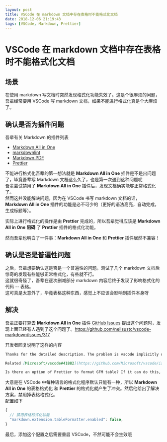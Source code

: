 ```yaml
---
layout: post
title: VSCode 在 markdown 文档中存在表格时不能格式化文档
date: 2018-12-06 21:19:43
tags: [VSCode, Markdown, Prettier]
---
```


# VSCode 在 markdown 文档中存在表格时不能格式化文档

## 场景

在使用 markdown 写文档时突然发现格式化功能失效了。这是个很麻烦的问题，吾辈经常要用 VSCode 写 markdown 文档，如果不能进行格式化真是个大麻烦了。

## 确认是否为插件问题

吾辈有关 Markdown 的插件列表

- [Markdown All in One](https://marketplace.visualstudio.com/items?itemName=yzhang.markdown-all-in-one)
- [markdownlint](https://marketplace.visualstudio.com/items?itemName=DavidAnson.vscode-markdownlint)
- [Markdown PDF](https://marketplace.visualstudio.com/items?itemName=yzane.markdown-pdf)
- [Prettier](https://marketplace.visualstudio.com/items?itemName=esbenp.prettier-vscode)

不能进行格式化吾辈的第一想法就是 **Markdown All in One** 插件是不是出问题了，毕竟吾辈写 Markdown 文档这么久了，也是第一次遇到这种问题呢  
吾辈尝试禁用了 **Markdown All in One** 插件后，发现文档确实能够正常格式化了。  
然而这并没能解决问题，因为在 VSCode 书写 markdown 文档的话，**Markdown All in One** 插件的功能是必不可少的（更好的语法高亮，自动完成，生成标题等）。

实际上进行格式化的操作是由 **Prettier** 完成的，所以吾辈觉得应该是 **Markdown All in One** **阻碍** 了 **Prettier** 插件的格式化功能。

然而吾辈也明白了一件事：**Markdown All in One** 和 **Prettier** 插件居然不兼容！

## 确认是否是普遍性问题

之后，吾辈想要确认这是否是一个普遍性的问题。测试了几个 markdown 文档后惊奇的发现有些能够正常格式化，有些就不行。  
这就很奇怪了，吾辈在逐次删减部分 markdown 内容后终于发现了影响格式化的代码 -- 表格。  
这可真是太意外了，毕竟表格这种东西，感觉上不应该会影响到插件本身呀

## 解决

吾辈正要打算去 **Markdown All in One** 插件 [GitHub Issues](https://github.com/neilsustc/vscode-markdown/issues) 提出这个问题时，发现上面已经有人遇到了这个问题了。<https://github.com/neilsustc/vscode-markdown/issues/317>

开发者回复说明了这样的内容

```md
Thanks for the detailed description. The problem is vscode implicitly only allows one "formatter" per language. Then this extension('s formatter) and that of Prettier cannot co-exist.

Related [Microsoft/vscode#41882](https://github.com/Microsoft/vscode/issues/41882).

Is there an option of Prettier to format GFM table? If it can do this, you can disable this extension's formatter with `markdown.extension.tableFormatter.enabled`
```

大意是在 VSCode 中每种语言的格式化程序默认只能有一种，所以 **Markdown All in One** 的表格格式化 和 **Prettier** 的格式化就产生了冲突。然后他给出了解决方案，禁用掉表格格式化。  
配置如下

```js
{
  // 禁用表格格式化功能
  "markdown.extension.tableFormatter.enabled": false,
}
```

最后，添加这个配置之后需要重启 VSCode，不然可能不会生效哦
